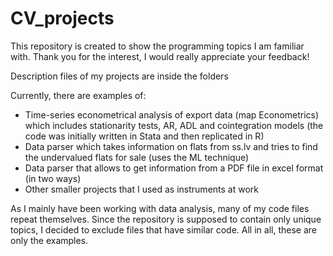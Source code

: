 # CV_projects
This repository is created to show the programming topics I am familiar with. Thank you for the interest, I would really appreciate your feedback!

Description files of my projects are inside the folders

Currently, there are examples of:
* Time-series econometrical analysis of export data (map Econometrics) which includes stationarity tests, AR, ADL and cointegration models (the code was initially written in Stata and then replicated in R)
* Data parser which takes information on flats from ss.lv and tries to find the undervalued flats for sale (uses the ML technique)
* Data parser that allows to get information from a PDF file in excel format (in two ways)
* Other smaller projects that I used as instruments at work

As I mainly have been working with data analysis, many of my code files repeat themselves. Since the repository is supposed to contain only unique topics, I decided to exclude files that have similar code. All in all, these are only the examples.
